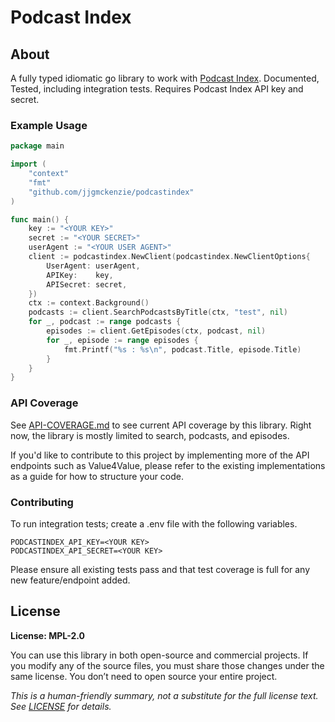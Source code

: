 # Podcast Index

## About

A fully typed idiomatic go library to work with  [Podcast Index](https://podcastindex.org/). Documented, Tested, including integration tests. Requires Podcast Index API key and secret.

### Example Usage

```go
package main

import (
	"context"
	"fmt"
	"github.com/jjgmckenzie/podcastindex"
)

func main() {
	key := "<YOUR KEY>"
	secret := "<YOUR SECRET>"
	userAgent := "<YOUR USER AGENT>"
	client := podcastindex.NewClient(podcastindex.NewClientOptions{
		UserAgent: userAgent,
		APIKey:    key,
		APISecret: secret,
	})
	ctx := context.Background()
	podcasts := client.SearchPodcastsByTitle(ctx, "test", nil)
	for _, podcast := range podcasts {
		episodes := client.GetEpisodes(ctx, podcast, nil)
		for _, episode := range episodes {
			fmt.Printf("%s : %s\n", podcast.Title, episode.Title)
		}
	}
}
```


### API Coverage

See [API-COVERAGE.md](./API-COVERAGE.md) to see current API coverage by this library. Right now, the library is mostly limited to search, podcasts, and episodes.

If you'd like to contribute to this project by implementing more of the API endpoints such as Value4Value, please refer to the existing implementations as a guide for how to structure your code.

### Contributing

To run integration tests; create a .env file with the following variables.
```
PODCASTINDEX_API_KEY=<YOUR KEY>
PODCASTINDEX_API_SECRET=<YOUR KEY>
```
Please ensure all existing tests pass and that test coverage is full for any new feature/endpoint added.

## License
**License: MPL-2.0**  

You can use this library in both open-source and commercial projects. If you modify any of the source files, you must share those changes under the same license. You don’t need to open source your entire project.

_This is a human-friendly summary, not a substitute for the full license text. See [LICENSE](./LICENSE.md) for details._
